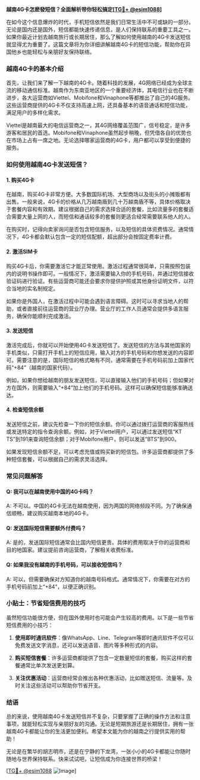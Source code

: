 **越南4G卡怎麽發短信？全面解析带你轻松搞定[[TG💪+ @esim1088](https://t.me/s/esim1088)]**

在如今这个信息爆炸的时代，手机短信依然是我们日常生活中不可或缺的一部分。无论是国内还是国外，短信都能快速传递信息，是人们保持联系的重要工具之一。如果你最近计划去越南旅行或长期居住，那么了解如何使用越南的4G卡发送短信就显得尤为重要了。这篇文章将为你详细讲解越南4G卡的短信功能，帮助你在异国他乡也能轻松与亲朋好友保持联络。

### 越南4G卡的基本介绍

首先，让我们来了解一下越南的4G卡。随着科技的发展，4G网络已经成为全球主流的移动通信标准。越南作为东南亚地区的一个重要经济体，其电信行业也在不断进步，各大运营商如Viettel、Mobifone和Vinaphone等都推出了自己的4G服务。这些运营商提供的4G卡不仅支持高速上网，还具备基本的语音通话和短信功能，满足用户的多样化需求。

Viettel是越南最大的电信运营商之一，其4G网络覆盖范围广，信号稳定，是许多游客和居民的首选。Mobifone和Vinaphone虽然起步稍晚，但凭借各自的优势也在市场上占有一席之地。无论选择哪家运营商的4G卡，用户都可以享受到便捷的服务。

### 如何使用越南4G卡发送短信？

#### 1. **购买4G卡**
   在越南，购买4G卡非常方便。大多数国际机场、大型商场以及街头的小摊贩都有出售。一般来说，4G卡的价格从几万越南盾到几十万越南盾不等，具体价格取决于套餐内容和有效期。建议根据自己的需求选择合适的套餐，比如流量多的套餐适合需要大量上网的人，而短信和通话较多的套餐则更适合经常需要联系他人的人。

   在购买时，记得向卖家询问是否包含短信服务，以及短信的具体资费情况。通常情况下，4G卡都会默认包含一定的短信配额，超出部分会按固定费率计费。

#### 2. **激活SIM卡**
   购买4G卡后，你需要激活它才能正常使用。激活过程通常很简单，只需按照包装内的说明书操作即可。一般情况下，激活需要输入你的手机号码，并通过短信接收验证码进行验证。有些运营商可能还会要求你提供护照或其他身份证明文件，以符合当地的实名制规定。

   如果你是外国人，在激活过程中可能会遇到语言障碍。这时可以寻求当地人的帮助，或者直接前往运营商的营业厅办理。营业厅的工作人员通常会提供多语言服务，确保你能顺利完成激活。

#### 3. **发送短信**
   激活完成后，你就可以开始使用4G卡发送短信了。发送短信的方法与其他国家的手机类似，只需打开手机上的短信应用，输入对方的手机号码和你想发送的内容即可。需要注意的是，国际短信的格式略有不同，通常需要在手机号码前加上国家代码“+84”（越南的国家代码）。

   例如，如果你想给越南的朋友发送短信，可以直接输入他们的手机号码；但如果对方在国外，则需要输入“+84”加上他们的手机号码。这样可以确保短信能够准确送达。

#### 4. **检查短信余额**
   发送短信之前，建议先检查一下你的短信余额。你可以通过拨打运营商的客服热线或发送特定的指令查询余额。例如，对于Viettel用户，可以通过发送短信“KT TS”到191来查询短信余额；对于Mobifone用户，则可以发送“BTS”到900。

   如果发现短信余额不足，可以考虑充值或购买新的短信包。许多运营商都提供了多种短信套餐，可以根据自己的需求灵活选择。

### 常见问题解答

#### Q: 我可以在越南使用中国的4G卡吗？
A: 不可以。中国的4G卡无法在越南使用，因为两国的网络频段不同。为了确保通信顺畅，建议购买越南本地的4G卡。

#### Q: 发送国际短信需要额外付费吗？
A: 是的，发送国际短信通常会比国内短信更贵。具体的费用取决于你的运营商和目的地国家。建议提前咨询运营商，了解相关收费标准。

#### Q: 如果我没有越南的手机号码，可以接收短信吗？
A: 可以，但需要确保对方知道你的越南号码格式。通常情况下，你需要在对方的手机号码前加上“+84”，以便正确识别。

### 小贴士：节省短信费用的技巧

虽然短信功能很方便，但在国外使用时也可能会产生较高的费用。以下是一些节省短信费用的小技巧：

1. **使用即时通讯软件**：像WhatsApp、Line、Telegram等即时通讯软件不仅可以免费发送文字消息，还可以发送语音、图片等多种形式的内容。
   
2. **购买短信套餐**：许多运营商都提供了包含一定数量短信的套餐，购买这样的套餐通常比单次发送更划算。

3. **关注优惠活动**：运营商经常会推出各种优惠活动，比如赠送短信、流量等。及时关注这些活动可以帮助你节省开支。

### 结语

总的来说，使用越南4G卡发送短信并不复杂，只要掌握了正确的操作方法和注意事项，就能轻松实现与亲朋好友的沟通。无论是短期旅游还是长期居住，拥有一张越南4G卡都能让你的生活更加便利。希望本文能为你的越南之行提供实用的帮助！

无论是在繁华的胡志明市，还是在宁静的下龙湾，一张小小的4G卡都能让你随时随地与世界保持联系。快来试试吧，让短信成为你连接世界的桥梁！

[[TG💪+ @esim1088](https://t.me/s/esim1088) ![Image](https://i.postimg.cc/4NQfJmqS/Snipaste-2025-05-13-00-14-12.png)]